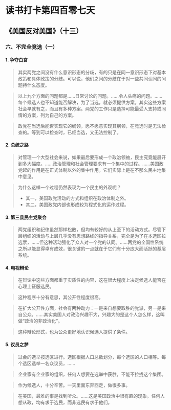 读书打卡第四百零七天
===

《美国反对美国》（十三）
---

### 六、不完全竞选（一）

#### 1. 争夺白宫

> 其实两党之间没有什么意识形态的分歧，有的只是在同一意识形态下对基本政策和具体政策的分歧。可以说，他们之间的分歧在于对一些共同认同的问题持什么态度。

> 以上九个方面的问题都是……日常讨论的问题。……令人头痛的问题。……每个候选人也不知道能否解决，为了当选，就必须提供方案。其实这些方案社会早就有之，而且有多种方案。两党的工作只是选择可能最受人支持或同情的方案，列为自己的方案。

> 政党在当选后能否实现它的纲领，愿不愿意实现其纲领，在竞选时是无法检查的。等到可以检查时，已经当选，又无法控制了。

#### 2. 总统之路

> 对管理一个大型社会来说，如果最后要形成一个政治领袖，民主究竟能展开到多大幅度。……政治管理和社会管理要求有一个集中的过程。……美国政党起的作用是在正式体制以外的集中作用。它们实际上是在不那么民主地集中意见。

> 为什么这样一个过程仍然表现为一个民主的外观呢？
> * 其一，美国政党活动的方式和组织在政治体制之外。
> * 其二，美国政党内部也形成较为程式化的运作过程。

#### 3. 第三县民主党聚会

> 两党组织和纪律虽然那样松散，但均有较好的从上至下的活动方式。尽管下层组织的活动与上层几乎没有思想路线的指导关系，完全是为了在本选区拉选票，……但这种活动强化了众人对一个党的认同。……两党的全国性系统之所以能显得卓有成效，很关键的一点就在于它们有十分庞大而活跃的基层系统。

#### 4. 电视辩论

> 在辩论中这些方面都重于实质性的内容，这在很大程度上决定候选人能否在心理上征服选民。

> 这种程序十分有意思，其公开性程度很高。

> 在扩大公开性方面，社会有两种动力：一是来自想要取胜的党派，另一是来自公众。……其实美国人对政治兴趣不大，兴趣大的是这个人怎么样，这叫做“政治的非政治化”。

> 这种辩论形式，也为公众更好地认识候选人提供了条件。

#### 5. 议员之梦

> 过会的选举按选区进行。选区根据人口总数划分，每个选区的人口相等。每个选区选举一名众议员，……

> 企业家有企业家的组织，任何人想要在选举中获胜，不能不拉拢这个集团。

> 作为候选人，十分辛苦。一天里面东奔西走，做很多事。

> 在美国，最难的事是找到听众。……这是美国政治中很有趣的现象。任何人想从政，均有求于选民，而非选民有求于他们。